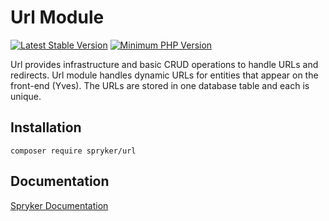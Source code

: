 # Url Module
[![Latest Stable Version](https://poser.pugx.org/spryker/url/v/stable.svg)](https://packagist.org/packages/spryker/url)
[![Minimum PHP Version](https://img.shields.io/badge/php-%3E%3D%208.1-8892BF.svg)](https://php.net/)

Url provides infrastructure and basic CRUD operations to handle URLs and redirects. Url module handles dynamic URLs for entities that appear on the front-end (Yves). The URLs are stored in one database table and each is unique.

## Installation

```
composer require spryker/url
```

## Documentation

[Spryker Documentation](https://docs.spryker.com)
